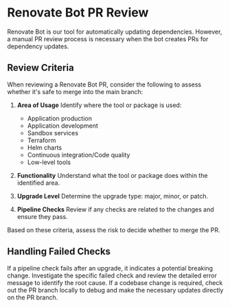 # Renovate Bot PR Review

Renovate Bot is our tool for automatically updating dependencies. However, a manual PR review process is necessary when the bot creates PRs for dependency updates.

## Review Criteria

When reviewing a Renovate Bot PR, consider the following to assess whether it's safe to merge into the main branch:

1. **Area of Usage**
   Identify where the tool or package is used:

    - Application production
    - Application development
    - Sandbox services
    - Terraform
    - Helm charts
    - Continuous integration/Code quality
    - Low-level tools

2. **Functionality**
   Understand what the tool or package does within the identified area.

3. **Upgrade Level**
   Determine the upgrade type: major, minor, or patch.

4. **Pipeline Checks**
   Review if any checks are related to the changes and ensure they pass.

Based on these criteria, assess the risk to decide whether to merge the PR.

## Handling Failed Checks

If a pipeline check fails after an upgrade, it indicates a potential breaking change. Investigate the specific failed check and review the detailed error message to identify the root cause. If a codebase change is required, check out the PR branch locally to debug and make the necessary updates directly on the PR branch.
